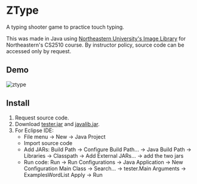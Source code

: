 # ZType
A typing shooter game to practice touch typing.

This was made in Java using [Northeastern University's Image Library](https://course.ccs.neu.edu/cs2510h/image-doc.html) for Northeastern's CS2510 course. By instructor policy, source code can be accessed only by request.

## Demo
![ztype](https://github.com/user-attachments/assets/9793de13-d1f8-4920-b4f9-7001fd2702d7)

## Install
1. Request source code.
2. Download [tester.jar](https://course.ccs.neu.edu/cs2510su18/files/tester.jar) and [javalib.jar](https://course.ccs.neu.edu/cs2510su18/files/javalib.jar).
3. For Eclipse IDE:
   - File menu -> New -> Java Project
   - Import source code
   - Add JARs: Build Path -> Configure Build Path... -> Java Build Path -> Libraries -> Classpath -> Add External JARs... -> add the two jars
   - Run code: Run -> Run Configurations -> Java Application -> New Configuration Main Class -> Search... -> tester.Main Arguments -> ExamplesWordList Apply -> Run
